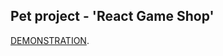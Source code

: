 ## Pet project - 'React Game Shop'

[DEMONSTRATION](https://andrey-golubenko.github.io/react-game-shop/).